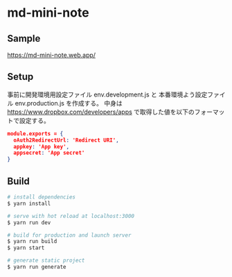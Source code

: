 # md-mini-note

## Sample

<https://md-mini-note.web.app/>

## Setup

事前に開発環境用設定ファイル env.development.js と 本番環境よう設定ファイル env.production.js を作成する。 
中身は <https://www.dropbox.com/developers/apps> で取得した値を以下のフォーマットで設定する。

```json
module.exports = {
  oAuth2RedirectUrl: 'Redirect URI',
  appkey: 'App key',
  appsecret: 'App secret'
}
```

## Build

``` bash
# install dependencies
$ yarn install

# serve with hot reload at localhost:3000
$ yarn run dev

# build for production and launch server
$ yarn run build
$ yarn start

# generate static project
$ yarn run generate
```
